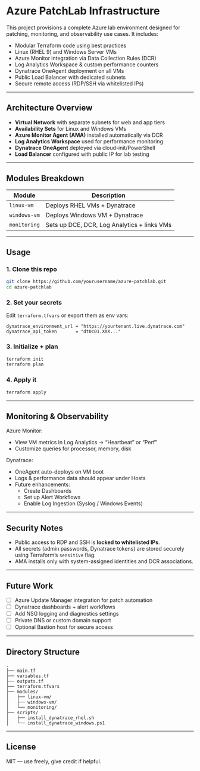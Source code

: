 # Azure PatchLab Infrastructure

This project provisions a complete Azure lab environment designed for patching, monitoring, and observability use cases. It includes:

- Modular Terraform code using best practices
- Linux (RHEL 9) and Windows Server VMs
- Azure Monitor integration via Data Collection Rules (DCR)
- Log Analytics Workspace & custom performance counters
- Dynatrace OneAgent deployment on all VMs
- Public Load Balancer with dedicated subnets
- Secure remote access (RDP/SSH via whitelisted IPs)

---

## Architecture Overview

- **Virtual Network** with separate subnets for web and app tiers
- **Availability Sets** for Linux and Windows VMs
- **Azure Monitor Agent (AMA)** installed automatically via DCR
- **Log Analytics Workspace** used for performance monitoring
- **Dynatrace OneAgent** deployed via cloud-init/PowerShell
- **Load Balancer** configured with public IP for lab testing

---

## Modules Breakdown

| Module       | Description                                 |
| ------------ | ------------------------------------------- |
| `linux-vm`   | Deploys RHEL VMs + Dynatrace                |
| `windows-vm` | Deploys Windows VM + Dynatrace              |
| `monitoring` | Sets up DCE, DCR, Log Analytics + links VMs |

---

## Usage

### 1. Clone this repo

```bash
git clone https://github.com/yourusername/azure-patchlab.git
cd azure-patchlab
```

### 2. Set your secrets

Edit `terraform.tfvars` or export them as env vars:

```hcl
dynatrace_environment_url = "https://yourtenant.live.dynatrace.com"
dynatrace_api_token       = "dt0c01.XXX..."
```

### 3. Initialize + plan

```bash
terraform init
terraform plan
```

### 4. Apply it

```bash
terraform apply
```

---

## Monitoring & Observability

Azure Monitor:

- View VM metrics in Log Analytics → “Heartbeat” or “Perf”
- Customize queries for processor, memory, disk

Dynatrace:

- OneAgent auto-deploys on VM boot
- Logs & performance data should appear under Hosts
- Future enhancements:
  - Create Dashboards
  - Set up Alert Workflows
  - Enable Log Ingestion (Syslog / Windows Events)

---

## Security Notes

- Public access to RDP and SSH is **locked to whitelisted IPs**.
- All secrets (admin passwords, Dynatrace tokens) are stored securely using Terraform’s `sensitive` flag.
- AMA installs only with system-assigned identities and DCR associations.

---

## Future Work

- [ ] Azure Update Manager integration for patch automation
- [ ] Dynatrace dashboards + alert workflows
- [ ] Add NSG logging and diagnostics settings
- [ ] Private DNS or custom domain support
- [ ] Optional Bastion host for secure access

---

## Directory Structure

```
.
├── main.tf
├── variables.tf
├── outputs.tf
├── terraform.tfvars
├── modules/
│   ├── linux-vm/
│   ├── windows-vm/
│   └── monitoring/
├── scripts/
│   ├── install_dynatrace_rhel.sh
│   └── install_dynatrace_windows.ps1
```

---

## License

MIT — use freely, give credit if helpful.
